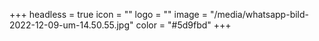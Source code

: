 +++
headless = true
icon = ""
logo = ""
image = "/media/whatsapp-bild-2022-12-09-um-14.50.55.jpg"
color = "#5d9fbd"
+++
